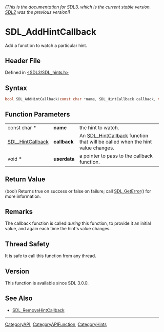 ###### (This is the documentation for SDL3, which is the current stable version. [SDL2](https://wiki.libsdl.org/SDL2/) was the previous version!)
# SDL_AddHintCallback

Add a function to watch a particular hint.

## Header File

Defined in [<SDL3/SDL_hints.h>](https://github.com/libsdl-org/SDL/blob/main/include/SDL3/SDL_hints.h)

## Syntax

```c
bool SDL_AddHintCallback(const char *name, SDL_HintCallback callback, void *userdata);
```

## Function Parameters

|                                      |              |                                                                                                   |
| ------------------------------------ | ------------ | ------------------------------------------------------------------------------------------------- |
| const char *                         | **name**     | the hint to watch.                                                                                |
| [SDL_HintCallback](SDL_HintCallback) | **callback** | An [SDL_HintCallback](SDL_HintCallback) function that will be called when the hint value changes. |
| void *                               | **userdata** | a pointer to pass to the callback function.                                                       |

## Return Value

(bool) Returns true on success or false on failure; call
[SDL_GetError](SDL_GetError)() for more information.

## Remarks

The callback function is called _during_ this function, to provide it an
initial value, and again each time the hint's value changes.

## Thread Safety

It is safe to call this function from any thread.

## Version

This function is available since SDL 3.0.0.

## See Also

- [SDL_RemoveHintCallback](SDL_RemoveHintCallback)

----
[CategoryAPI](CategoryAPI), [CategoryAPIFunction](CategoryAPIFunction), [CategoryHints](CategoryHints)

